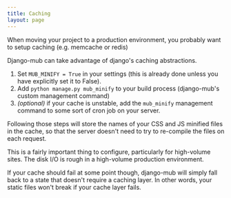 ```yaml
---
title: Caching
layout: page
---
```


When moving your project to a production environment, you probably want to setup caching (e.g. memcache or redis)

Django-mub can take advantage of django's caching abstractions.

1. Set ```MUB_MINIFY = True``` in your settings (this is already done unless you have explicitly set it to False).
2. Add ```python manage.py mub_minify``` to your build process (django-mub's custom management command)
3. *(optional)* if your cache is unstable, add the ```mub_minify``` management command to some sort of cron job on your server.

Following those steps will store the names of your CSS and JS minified files in the cache, so that the server doesn't need to try to re-compile the files on each request.

This is a fairly important thing to configure, particularly for high-volume sites. The disk I/O is rough in a high-volume production environment.

If your cache should fail at some point though, django-mub will simply fall back to a state that doesn't require a caching layer. In other words, your static files won't break if your cache layer fails.
